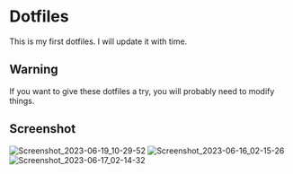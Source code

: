 # Dotfiles
This is my first dotfiles. I will update it with time.
## Warning
If you want to give these dotfiles a try, you will probably need to modify things.
## Screenshot
![Screenshot_2023-06-19_10-29-52](https://github.com/3xg3lin/dotfiles/assets/73038148/87f5e433-dc48-4861-8713-2f906b280ae8)
![Screenshot_2023-06-16_02-15-26](https://github.com/3xg3lin/dotfiles/assets/73038148/e179b358-590e-4268-82ab-999716cbb6c2)
![Screenshot_2023-06-17_02-14-32](https://github.com/3xg3lin/dotfiles/assets/73038148/0e927693-7efb-482e-9546-574c0c0468f8)
